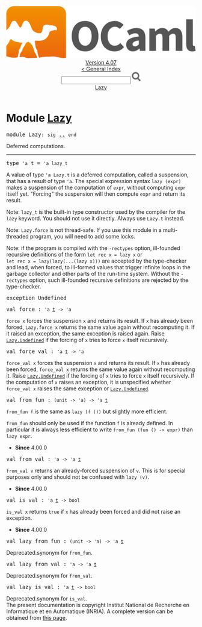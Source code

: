 <!-- ((! set title API !)) ((! set documentation !)) ((! set api !)) ((! set nobreadcrumb !)) -->
<div class="api"><header><nav class="toc brand"><a class="brand" href="https://ocaml.org/"><img src="colour-logo-gray.svg" class="svg" alt="OCaml"></a></nav><nav class="toc"><div class="toc_version"><a href="/docs" id="version-select">Version 4.07</a></div><a href="index.html">&lt; General Index</a><div class="api_search"><input type="text" name="apisearch" id="api_search" oninput="mySearch(false);" onkeypress="this.oninput();" onclick="this.oninput();" onpaste="this.oninput();">
<img src="search_icon.svg" alt="Search" class="svg" onclick="mySearch(false)"></div>
<div id="search_results"></div><div class="toc_title"><a href="#top">Lazy</a></div><ul></ul></nav></header>

<h1>Module <a href="type_Lazy.html">Lazy</a></h1>

<pre><span id="MODULELazy"><span class="keyword">module</span> Lazy</span>: <code class="code"><span class="keyword">sig</span></code> <a href="Lazy.html">..</a> <code class="code"><span class="keyword">end</span></code></pre><div class="info module top">
<div class="info-desc">
<p>Deferred computations.</p>
</div>
</div>
<hr width="100%">

<pre><span id="TYPEt"><span class="keyword">type</span> <code class="type">'a</code> t</span> = <code class="type">'a lazy_t</code> </pre>
<div class="info ">
<div class="info-desc">
<p>A value of type <code class="code"><span class="keywordsign">'</span>a&nbsp;<span class="constructor">Lazy</span>.t</code> is a deferred computation, called
   a suspension, that has a result of type <code class="code"><span class="keywordsign">'</span>a</code>.  The special
   expression syntax <code class="code"><span class="keyword">lazy</span>&nbsp;(expr)</code> makes a suspension of the
   computation of <code class="code">expr</code>, without computing <code class="code">expr</code> itself yet.
   "Forcing" the suspension will then compute <code class="code">expr</code> and return its
   result.</p>

<p>Note: <code class="code">lazy_t</code> is the built-in type constructor used by the compiler
   for the <code class="code"><span class="keyword">lazy</span></code> keyword.  You should not use it directly.  Always use
   <code class="code"><span class="constructor">Lazy</span>.t</code> instead.</p>

<p>Note: <code class="code"><span class="constructor">Lazy</span>.force</code> is not thread-safe.  If you use this module in
   a multi-threaded program, you will need to add some locks.</p>

<p>Note: if the program is compiled with the <code class="code">-rectypes</code> option,
   ill-founded recursive definitions of the form <code class="code"><span class="keyword">let</span>&nbsp;<span class="keyword">rec</span>&nbsp;x&nbsp;=&nbsp;<span class="keyword">lazy</span>&nbsp;x</code>
   or <code class="code"><span class="keyword">let</span>&nbsp;<span class="keyword">rec</span>&nbsp;x&nbsp;=&nbsp;<span class="keyword">lazy</span>(<span class="keyword">lazy</span>(...(<span class="keyword">lazy</span>&nbsp;x)))</code> are accepted by the type-checker
   and lead, when forced, to ill-formed values that trigger infinite
   loops in the garbage collector and other parts of the run-time system.
   Without the <code class="code">-rectypes</code> option, such ill-founded recursive definitions
   are rejected by the type-checker.</p>
</div>
</div>


<pre><span id="EXCEPTIONUndefined"><span class="keyword">exception</span> Undefined</span></pre>

<pre><span id="VALforce"><span class="keyword">val</span> force</span> : <code class="type">'a <a href="Lazy.html#TYPEt">t</a> -&gt; 'a</code></pre><div class="info ">
<div class="info-desc">
<p><code class="code">force&nbsp;x</code> forces the suspension <code class="code">x</code> and returns its result.
   If <code class="code">x</code> has already been forced, <code class="code"><span class="constructor">Lazy</span>.force&nbsp;x</code> returns the
   same value again without recomputing it.  If it raised an exception,
   the same exception is raised again.
   Raise <a href="Lazy.html#EXCEPTIONUndefined"><code class="code"><span class="constructor">Lazy</span>.<span class="constructor">Undefined</span></code></a> if the forcing of <code class="code">x</code> tries to force <code class="code">x</code> itself
   recursively.</p>
</div>
</div>

<pre><span id="VALforce_val"><span class="keyword">val</span> force_val</span> : <code class="type">'a <a href="Lazy.html#TYPEt">t</a> -&gt; 'a</code></pre><div class="info ">
<div class="info-desc">
<p><code class="code">force_val&nbsp;x</code> forces the suspension <code class="code">x</code> and returns its
    result.  If <code class="code">x</code> has already been forced, <code class="code">force_val&nbsp;x</code>
    returns the same value again without recomputing it.
    Raise <a href="Lazy.html#EXCEPTIONUndefined"><code class="code"><span class="constructor">Lazy</span>.<span class="constructor">Undefined</span></code></a> if the forcing of <code class="code">x</code> tries to force <code class="code">x</code> itself
    recursively.
    If the computation of <code class="code">x</code> raises an exception, it is unspecified
    whether <code class="code">force_val&nbsp;x</code> raises the same exception or <a href="Lazy.html#EXCEPTIONUndefined"><code class="code"><span class="constructor">Lazy</span>.<span class="constructor">Undefined</span></code></a>.</p>
</div>
</div>

<pre><span id="VALfrom_fun"><span class="keyword">val</span> from_fun</span> : <code class="type">(unit -&gt; 'a) -&gt; 'a <a href="Lazy.html#TYPEt">t</a></code></pre><div class="info ">
<div class="info-desc">
<p><code class="code">from_fun&nbsp;f</code> is the same as <code class="code"><span class="keyword">lazy</span>&nbsp;(f&nbsp;())</code> but slightly more efficient.</p>

<p><code class="code">from_fun</code> should only be used if the function <code class="code">f</code> is already defined.
    In particular it is always less efficient to write
    <code class="code">from_fun&nbsp;(<span class="keyword">fun</span>&nbsp;()&nbsp;<span class="keywordsign">-&gt;</span>&nbsp;expr)</code> than <code class="code"><span class="keyword">lazy</span>&nbsp;expr</code>.</p>
</div>
<ul class="info-attributes">
<li><b>Since</b> 4.00.0</li>
</ul>
</div>

<pre><span id="VALfrom_val"><span class="keyword">val</span> from_val</span> : <code class="type">'a -&gt; 'a <a href="Lazy.html#TYPEt">t</a></code></pre><div class="info ">
<div class="info-desc">
<p><code class="code">from_val&nbsp;v</code> returns an already-forced suspension of <code class="code">v</code>.
    This is for special purposes only and should not be confused with
    <code class="code"><span class="keyword">lazy</span>&nbsp;(v)</code>.</p>
</div>
<ul class="info-attributes">
<li><b>Since</b> 4.00.0</li>
</ul>
</div>

<pre><span id="VALis_val"><span class="keyword">val</span> is_val</span> : <code class="type">'a <a href="Lazy.html#TYPEt">t</a> -&gt; bool</code></pre><div class="info ">
<div class="info-desc">
<p><code class="code">is_val&nbsp;x</code> returns <code class="code"><span class="keyword">true</span></code> if <code class="code">x</code> has already been forced and
    did not raise an exception.</p>
</div>
<ul class="info-attributes">
<li><b>Since</b> 4.00.0</li>
</ul>
</div>

<pre><span id="VALlazy_from_fun"><span class="keyword">val</span> lazy_from_fun</span> : <code class="type">(unit -&gt; 'a) -&gt; 'a <a href="Lazy.html#TYPEt">t</a></code></pre><div class="info ">
<div class="info-deprecated">
<span class="warning">Deprecated.</span>synonym for <code class="code">from_fun</code>.</div>
</div>

<pre><span id="VALlazy_from_val"><span class="keyword">val</span> lazy_from_val</span> : <code class="type">'a -&gt; 'a <a href="Lazy.html#TYPEt">t</a></code></pre><div class="info ">
<div class="info-deprecated">
<span class="warning">Deprecated.</span>synonym for <code class="code">from_val</code>.</div>
</div>

<pre><span id="VALlazy_is_val"><span class="keyword">val</span> lazy_is_val</span> : <code class="type">'a <a href="Lazy.html#TYPEt">t</a> -&gt; bool</code></pre><div class="info ">
<div class="info-deprecated">
<span class="warning">Deprecated.</span>synonym for <code class="code">is_val</code>.</div>
</div>

<div class="copyright">The present documentation is copyright Institut National de Recherche en Informatique et en Automatique (INRIA). A complete version can be obtained from <a href="http://caml.inria.fr/pub/docs/manual-ocaml/">this page</a>.</div></div>